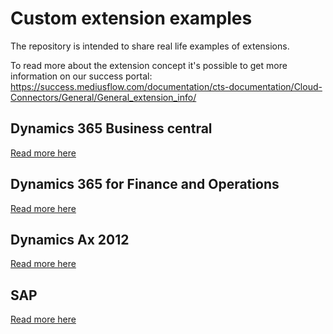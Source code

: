 # Custom extension examples
The repository is intended to share real life examples of extensions.

To read more about the extension concept it's possible to get more information on our success portal: https://success.mediusflow.com/documentation/cts-documentation/Cloud-Connectors/General/General_extension_info/


## Dynamics 365 Business central
[Read more here](Business%20Central/README.md)

## Dynamics 365 for Finance and Operations
[Read more here](Dynamics%20365%20Business%20Central/README.md)

## Dynamics Ax 2012
[Read more here](Dynamics%20Ax2012/README.md)

## SAP
[Read more here](SAP/README.md)
